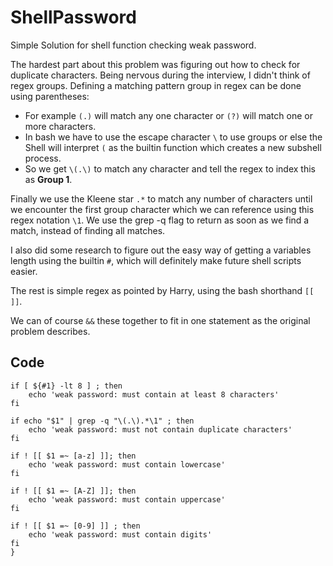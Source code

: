 # ShellPassword
Simple Solution for shell function checking weak password.

The hardest part about this problem was figuring out how to check for duplicate characters. Being nervous during the interview, I didn't think of regex groups.
Defining a matching pattern group in regex can be done using parentheses: 
- For example `(.)` will match any one character or `(?)` will match one or more characters.
- In bash we have to use the escape character `\` to use groups or else the Shell will interpret `(` as the builtin function which creates a new subshell process.
- So we get `\(.\)` to match any character and tell the regex to index this as **Group 1**.

Finally we use the Kleene star  `.*` to match any number of characters until we encounter the first group character which we can reference using this regex notation `\1`. We use the grep -q flag to return as soon as we find a match, instead of finding all matches.


I also did some research to figure out the easy way of getting a variables length using the builtin `#`, which will definitely make future shell scripts easier.

The rest is simple regex as pointed by Harry, using the bash shorthand ``[[ ]]``.

We can of course `&&` these together to fit in one statement as the original problem describes.


## Code

```function checkPassword {
if [ ${#1} -lt 8 ] ; then
	echo 'weak password: must contain at least 8 characters'
fi

if echo "$1" | grep -q "\(.\).*\1" ; then
	echo 'weak password: must not contain duplicate characters'
fi

if ! [[ $1 =~ [a-z] ]]; then
	echo 'weak password: must contain lowercase'
fi

if ! [[ $1 =~ [A-Z] ]]; then
	echo 'weak password: must contain uppercase'
fi

if ! [[ $1 =~ [0-9] ]] ; then
	echo 'weak password: must contain digits'
fi
}
```
